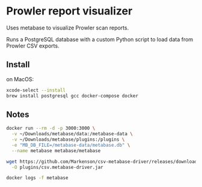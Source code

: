 # Prowler report visualizer

Uses metabase to visualize Prowler scan reports.

Runs a PostgreSQL database with a custom Python script to load data from Prowler CSV exports.


## Install

on MacOS:

```bash
xcode-select --install
brew install postgresql gcc docker-compose docker
```

## Notes

```bash
docker run --rm -d -p 3000:3000 \
  -v ~/Downloads/metabase/data:/metabase-data \
  -v ~/Downloads/metabase/plugins:/plugins \
  -e "MB_DB_FILE=/metabase-data/metabase.db" \
  --name metabase metabase/metabase

wget https://github.com/Markenson/csv-metabase-driver/releases/download/v1.3.1/csv.metabase-driver.jar \
  -O plugins/csv.metabase-driver.jar

docker logs -f metabase
```